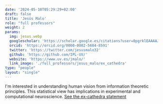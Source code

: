 ```yaml
---
date: '2024-05-10T05:29:29+02:00'
draft: false
title: 'Jesús Malo'
role: "full professors"
weight: 2
params:
  img: jesus.webp
  googlescholar: 'https://scholar.google.es/citations?user=0pgrklEAAAAJ&hl=es'
  orcid: 'https://orcid.org/0000-0002-5684-8591'
  twitter: 'https://twitter.com/jesusmalo32'
  github: 'https://github.com/IPL-UV/'
  website: 'https://www.uv.es/jmalo/'
  link_image: './full_professors/jesus_malo/ex_cathedra'
type: "people"
layout: "single"
---
```


I'm interested in understanding human vision from information theoretic principles. This statistical view has implications in experimental and computational neuroscience. [See the ex-cathedra statement](./full_professors/jesus_malo/ex_cathedra)

